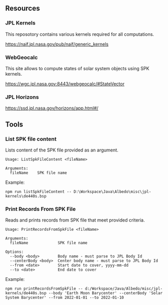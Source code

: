 ## Resources

### JPL Kernels
This reposotory contains various kernels required for all computations.

https://naif.jpl.nasa.gov/pub/naif/generic_kernels

### WebGeocalc
This site allows to compute states of solar system objects using SPK kernels.

https://wgc.jpl.nasa.gov:8443/webgeocalc/#StateVector

### JPL Horizons

https://ssd.jpl.nasa.gov/horizons/app.html#/

## Tools

### List SPK file content

Lists content of the SPK file provided as an argument.

```
Usage: ListSpkFileContent <fileName>

Arguments:
  fileName    SPK file name
```

Example:
```
npm run listSpkFileContent -- D:\Workspace\Java\Albedo\misc\jpl-kernels\de440s.bsp
```

### Print Records From SPK File

Reads and prints records from SPK file that meet provided criteria.

```
Usage: PrintRecordsFromSpkFile <fileName>

Arguments:
  fileName             SPK file name

Options:
  --body <body>        Body name - must parse to JPL Body Id
  --centerBody <body>  Center body name - must parse to JPL Body Id
  --from <date>        Start date to cover, yyyy-mm-dd
  --to <date>          End date to cover
```

Example:
```
npm run printRecordsFromSpkFile -- d:/Workspace/Java/Albedo/misc/jpl-kernels/de440s.bsp --body 'Earth Moon Barycenter' --centerBody 'Solar System Barycenter' --from 2022-01-01 --to 2022-01-10
```